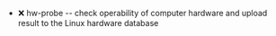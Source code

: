 - :x:  hw-probe  --		check operability of computer hardware and upload result to the Linux hardware database

